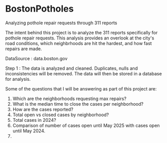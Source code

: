 # BostonPotholes
Analyzing pothole repair requests through 311 reports

The intent behind this project is to analyze the 311 reports specifically for pothole repair requests. 
This analysis provides an overlook at the city's road conditions, which neighbrhoods are hit the hardest, and how fast repairs are made.

DataSource : data.boston.gov

Step 1 : The data is analyzed and cleaned. Duplicates, nulls and inconsistencies will be removed.
The data will then be stored in a database for analysis.

Some of the questions that I will be answering as part of this project are:

1. Which are the neighborhoods requesting max repairs?
2. What is the median time to close the cases per neighborhood?
3. How are the cases reported?
4. Total open vs closed cases by neighborhood?
5. Total cases in 2024?
6. Comparison of number of cases open until May 2025 with cases open until May 2024.
7. 
